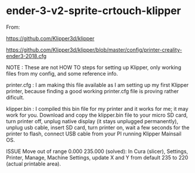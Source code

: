 # ender-3-v2-sprite-crtouch-klipper



<!--  -->
From:

https://github.com/Klipper3d/klipper

https://github.com/Klipper3d/klipper/blob/master/config/printer-creality-ender3-2018.cfg




NOTE : These are not HOW TO steps for setting up Klipper, only working files from my config, and some reference info.

printer.cfg : I am making this file available as I am setting up my first Klipper printer, because finding a good working printer.cfg file is proving rather dificult.

klipper.bin :  I compiled this bin file for my printer and it works for me; it may work for you. Download and copy the klipper.bin file to your micro SD card, turn printer off, unplug native display (it stays unplugged permanently), unplug usb cable, insert SD card, turn printer on, wait a few seconds for the printer to flash, connect USB cable from your PI running Klipper Mainsail OS.

ISSUE Move out of range 0.000 235.000 (solved): In Cura (slicer), Settings, Printer, Manage, Machine Settings, update X and Y from default 235 to 220 (actual printable area).
